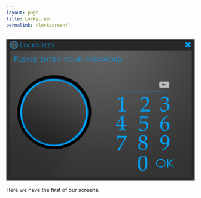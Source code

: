 ```yaml
---
layout: page
title: Lockscreen
permalink: /lockscreen/
---
```

![Lock Screen](/assets/LockScreen.png)

Here we have the first of our screens. 
